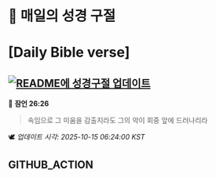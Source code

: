 # 🙏 매일의 성경 구절
# [Daily Bible verse]
## [![README에 성경구절 업데이트](https://github.com/DONGSUKA/first_test/actions/workflows/update-readme-bible.yml/badge.svg)](https://github.com/DONGSUKA/first_test/actions/workflows/update-readme-bible.yml)
<!-- START_BIBLE_VERSE -->
📖 **잠언 26:26**
> 속임으로 그 미움을 감출지라도 그의 악이 회중 앞에 드러나리라

🕊️ _업데이트 시각: 2025-10-15 06:24:00 KST_
  <!-- END_BIBLE_VERSE -->
## GITHUB_ACTION
